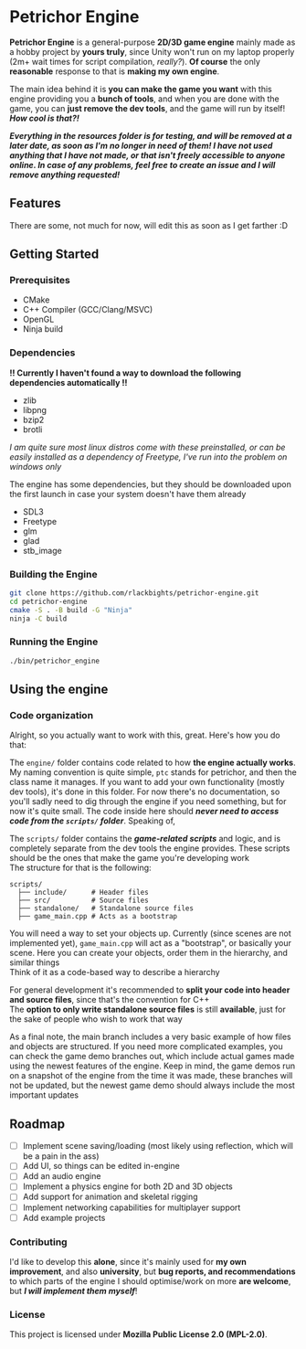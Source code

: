 # Petrichor Engine

**Petrichor Engine** is a general-purpose **2D/3D game engine** mainly made as a hobby project by **yours truly**, since Unity won't run on my laptop properly (2m+ wait times for script compilation, *really?*). **Of course** the only **reasonable** response to that is **making my own engine**.

The main idea behind it is **you can make the game you want** with this engine providing you a **bunch of tools**, and when you are done with the game, you can **just remove the dev tools**, and the game will run by itself! ***How cool is that?!***

***Everything in the resources folder is for testing, and will be removed at a later date, as soon as I'm no longer in need of them! I have not used anything that I have not made, or that isn't freely accessible to anyone online. In case of any problems, feel free to create an issue and I will remove anything requested!***
## Features
There are some, not much for now, will edit this as soon as I get farther :D

## Getting Started
### Prerequisites
- CMake
- C++ Compiler (GCC/Clang/MSVC)
- OpenGL
- Ninja build
### Dependencies
**!! Currently I haven't found a way to download the following dependencies automatically !!**
- zlib
- libpng
- bzip2
- brotli

*I am quite sure most linux distros come with these preinstalled, or can be easily installed as a dependency of Freetype, I've run into the problem on windows only*

The engine has some dependencies, but they should be downloaded upon the first launch in case your system doesn't have them already
- SDL3
- Freetype
- glm
- glad
- stb_image

### Building the Engine
```sh
git clone https://github.com/rlackbights/petrichor-engine.git
cd petrichor-engine
cmake -S . -B build -G "Ninja"
ninja -C build
```
### Running the Engine
```sh
./bin/petrichor_engine
```

## Using the engine
### Code organization
Alright, so you actually want to work with this, great. Here's how you do that:

The `engine/` folder contains code related to how **the engine actually works**. My naming convention is quite simple, `ptc` stands for petrichor, and then the class name it manages. If you want to add your own functionality (mostly dev tools), it's done in this folder. For now there's no documentation, so you'll sadly need to dig through the engine if you need something, but for now it's quite small. The code inside here should ***never need to access code from the `scripts/` folder***. Speaking of,

The `scripts/` folder contains the ***game-related scripts*** and logic, and is completely separate from the dev tools the engine provides. These scripts should be the ones that make the game you're developing work\
The structure for that is the following:
```
scripts/
  ├── include/      # Header files
  ├── src/          # Source files
  ├── standalone/   # Standalone source files
  ├── game_main.cpp # Acts as a bootstrap
```
You will need a way to set your objects up. Currently (since scenes are not implemented yet), `game_main.cpp` will act as a "bootstrap", or basically your scene. Here you can create your objects, order them in the hierarchy, and similar things\
Think of it as a code-based way to describe a hierarchy

For general development it's recommended to **split your code into header and source files**, since that's the convention for C++\
The **option to only write standalone source files** is still **available**, just for the sake of people who wish to work that way

As a final note, the main branch includes a very basic example of how files and objects are structured. If you need more complicated examples, you can check the game demo branches out, which include actual games made using the newest features of the engine. Keep in mind, the game demos run on a snapshot of the engine from the time it was made, these branches will not be updated, but the newest game demo should always include the most important updates

## Roadmap
- [ ] Implement scene saving/loading (most likely using reflection, which will be a pain in the ass)
- [ ] Add UI, so things can be edited in-engine
- [ ] Add an audio engine
- [ ] Implement a physics engine for both 2D and 3D objects
- [ ] Add support for animation and skeletal rigging
- [ ] Implement networking capabilities for multiplayer support
- [ ] Add example projects

### Contributing
I'd like to develop this **alone**, since it's mainly used for **my own improvement**, and also **university**, but **bug reports, and recommendations** to which parts of the engine I should optimise/work on more **are welcome**, but ***I will implement them myself***!

### License
This project is licensed under **Mozilla Public License 2.0 (MPL-2.0)**.
